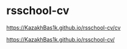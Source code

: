 # rsschool-cv

https://KazakhBas1k.github.io/rsschool-cv/cv

https://KazakhBas1k.github.io/rsschool-cv/
